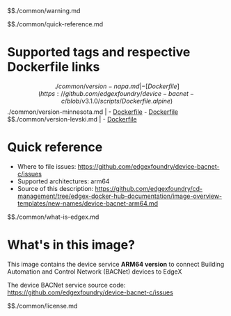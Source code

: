 $$./common/warning.md

$$./common/quick-reference.md

# Supported tags and respective Dockerfile links

$$./common/version-napa.md |
        - [Dockerfile](https://github.com/edgexfoundry/device-bacnet-c/blob/v3.1.0/scripts/Dockerfile.alpine)
$$./common/version-minnesota.md |
        - [Dockerfile](https://github.com/edgexfoundry/device-bacnet-c/blob/v3.0.0/scripts/Dockerfile.alpine)
        - [Dockerfile](https://github.com/edgexfoundry/device-bacnet-c/blob/v3.0.1/scripts/Dockerfile.alpine)
$$./common/version-levski.md |
        - [Dockerfile](https://github.com/edgexfoundry/device-bacnet-c/blob/v2.3.0/scripts/Dockerfile.alpine)

# Quick reference

- Where to file issues: https://github.com/edgexfoundry/device-bacnet-c/issues
- Supported architectures: arm64
- Source of this description: https://github.com/edgexfoundry/cd-management/tree/edgex-docker-hub-documentation/image-overview-templates/new-names/device-bacnet-arm64.md

$$./common/what-is-edgex.md

# What's in this image?

This image contains the device service **ARM64 version** to connect Building Automation and Control Network (BACNet) devices to EdgeX

The device BACNet service source code: <https://github.com/edgexfoundry/device-bacnet-c/issues>

$$./common/license.md
